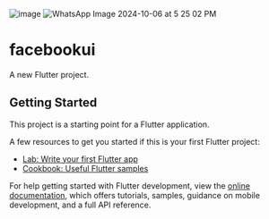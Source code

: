 ![image](https://github.com/user-attachments/assets/5e5a6c60-47fd-43f1-ba8f-fa9047d11f5f)
![WhatsApp Image 2024-10-06 at 5 25 02 PM](https://github.com/user-attachments/assets/36b98dc7-146d-4795-92c6-040031e5b88b)

# facebookui

A new Flutter project.

## Getting Started

This project is a starting point for a Flutter application.

A few resources to get you started if this is your first Flutter project:

- [Lab: Write your first Flutter app](https://docs.flutter.dev/get-started/codelab)
- [Cookbook: Useful Flutter samples](https://docs.flutter.dev/cookbook)

For help getting started with Flutter development, view the
[online documentation](https://docs.flutter.dev/), which offers tutorials,
samples, guidance on mobile development, and a full API reference.
